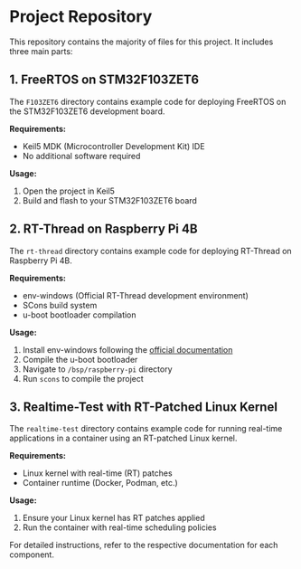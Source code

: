 # Project Repository  

This repository contains the majority of files for this project. It includes three main parts:  

## 1. FreeRTOS on STM32F103ZET6  
The `F103ZET6` directory contains example code for deploying FreeRTOS on the STM32F103ZET6 development board.  

**Requirements:**  
- Keil5 MDK (Microcontroller Development Kit) IDE  
- No additional software required  

**Usage:**  
1. Open the project in Keil5  
2. Build and flash to your STM32F103ZET6 board  

## 2. RT-Thread on Raspberry Pi 4B  
The `rt-thread` directory contains example code for deploying RT-Thread on Raspberry Pi 4B.  

**Requirements:**  
- env-windows (Official RT-Thread development environment)  
- SCons build system  
- u-boot bootloader compilation  

**Usage:**  
1. Install env-windows following the [official documentation](https://www.rt-thread.io/document/site/)  
2. Compile the u-boot bootloader  
3. Navigate to `/bsp/raspberry-pi` directory  
4. Run `scons` to compile the project  

## 3. Realtime-Test with RT-Patched Linux Kernel  
The `realtime-test` directory contains example code for running real-time applications in a container using an RT-patched Linux kernel.  

**Requirements:**  
- Linux kernel with real-time (RT) patches  
- Container runtime (Docker, Podman, etc.)  

**Usage:**  
1. Ensure your Linux kernel has RT patches applied  
2. Run the container with real-time scheduling policies  

For detailed instructions, refer to the respective documentation for each component.  